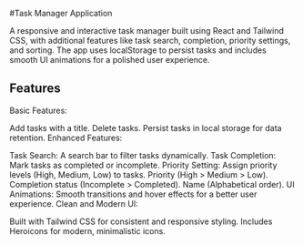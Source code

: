 #Task Manager Application


A responsive and interactive task manager built using React and Tailwind CSS, with additional features like task search, completion, priority settings, and sorting. The app uses localStorage to persist tasks and includes smooth UI animations for a polished user experience.


## Features
Basic Features:

Add tasks with a title.
Delete tasks.
Persist tasks in local storage for data retention.
Enhanced Features:

Task Search: A search bar to filter tasks dynamically.
Task Completion: Mark tasks as completed or incomplete.
Priority Setting: Assign priority levels (High, Medium, Low) to tasks.
Priority (High > Medium > Low).
Completion status (Incomplete > Completed).
Name (Alphabetical order).
UI Animations: Smooth transitions and hover effects for a better user experience.
Clean and Modern UI:

Built with Tailwind CSS for consistent and responsive styling.
Includes Heroicons for modern, minimalistic icons.







